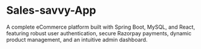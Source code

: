 # Sales-savvy-App
A complete eCommerce platform built with Spring Boot, MySQL, and React, featuring robust user authentication, secure Razorpay payments, dynamic product management, and an intuitive admin dashboard.
